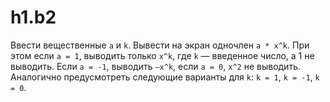 # h1.b2
Ввести вещественные `a` и `k`. Вывести на экран одночлен `a * x^k`. При этом если `a = 1`, выводить только `x^k`, где `k` — введенное число, а 1 не выводить. Если `a = -1`, выводить `–x^k`, если `a = 0`, `x^2` не выводить. Аналогично предусмотреть следующие варианты для `k`: `k = 1`, `k = -1`, `k = 0`.